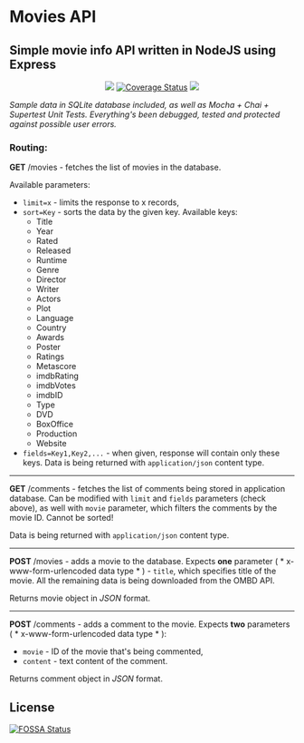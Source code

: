 # Movies API
## Simple movie info API written in NodeJS using Express

<p align="center">
	<a href="https://travis-ci.org/sofalse/movies-api"><img src="https://travis-ci.org/sofalse/movies-api.svg?branch=master" alt-"Build Status"></a>
	<a href='https://coveralls.io/github/sofalse/movies-api?branch=master'><img src='https://coveralls.io/repos/github/sofalse/movies-api/badge.svg?branch=master' alt='Coverage Status' /></a>
<a href="https://app.fossa.io/projects/git%2Bgithub.com%2Fsofalse%2Fmovies-api?ref=badge_shield" alt="FOSSA Status"><img src="https://app.fossa.io/api/projects/git%2Bgithub.com%2Fsofalse%2Fmovies-api.svg?type=shield"/></a>
</p>

*Sample data in SQLite database included, as well as Mocha + Chai + Supertest Unit Tests. Everything's been debugged, tested and protected against possible user errors.*

### Routing:

__GET__ /movies - fetches the list of movies in the database.

Available parameters:
* `limit=x` - limits the response to x records,
* `sort=Key` - sorts the data by the given key. Available keys: 
	* Title
	* Year
	* Rated
	* Released
	* Runtime
	* Genre
	* Director
	* Writer
	* Actors
	* Plot
	* Language
	* Country
	* Awards
	* Poster
	* Ratings
	* Metascore
	* imdbRating
	* imdbVotes
	* imdbID
	* Type
	* DVD
	* BoxOffice
	* Production
	* Website
* `fields=Key1,Key2,...` - when given, response will contain only these keys.
Data is being returned with `application/json` content type.

------------

__GET__ /comments - fetches the list of comments being stored in application database. Can be modified with `limit` and `fields` parameters (check above), as well with `movie` parameter, which filters the comments by the movie ID. Cannot be sorted!


Data is being returned with `application/json` content type.

------------

__POST__ /movies - adds a movie to the database. Expects **one** parameter ( * x-www-form-urlencoded data type * ) - `title`, which specifies title of the movie. All the remaining data is being downloaded from the OMBD API. 

Returns movie object in *JSON* format.

------------

__POST__ /comments - adds a comment to the movie. Expects **two** parameters ( * x-www-form-urlencoded data type * ):
* `movie` - ID of the movie that's being commented,
* `content` - text content of the comment.

Returns comment object in *JSON* format.


## License
[![FOSSA Status](https://app.fossa.io/api/projects/git%2Bgithub.com%2Fsofalse%2Fmovies-api.svg?type=large)](https://app.fossa.io/projects/git%2Bgithub.com%2Fsofalse%2Fmovies-api?ref=badge_large)
